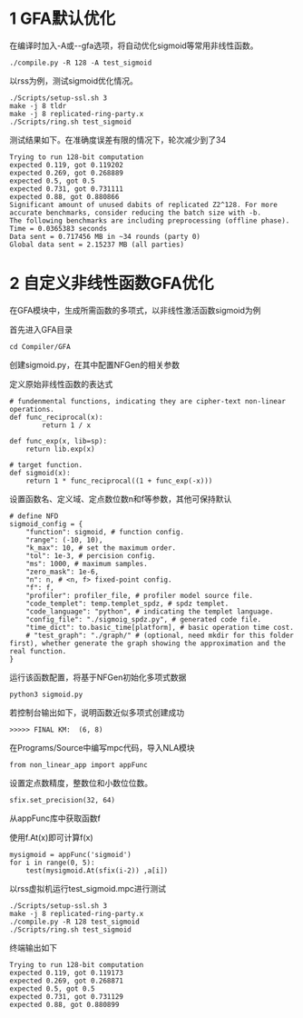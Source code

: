 # 1 GFA默认优化

在编译时加入-A或--gfa选项，将自动优化sigmoid等常用非线性函数。
```
./compile.py -R 128 -A test_sigmoid
```

以rss为例，测试sigmoid优化情况。
```
./Scripts/setup-ssl.sh 3
make -j 8 tldr
make -j 8 replicated-ring-party.x
./Scripts/ring.sh test_sigmoid
```
测试结果如下。在准确度误差有限的情况下，轮次减少到了34
```
Trying to run 128-bit computation
expected 0.119, got 0.119202
expected 0.269, got 0.268889
expected 0.5, got 0.5
expected 0.731, got 0.731111
expected 0.88, got 0.880866
Significant amount of unused dabits of replicated Z2^128. For more accurate benchmarks, consider reducing the batch size with -b.
The following benchmarks are including preprocessing (offline phase).
Time = 0.0365383 seconds 
Data sent = 0.717456 MB in ~34 rounds (party 0)
Global data sent = 2.15237 MB (all parties)
```
# 2 自定义非线性函数GFA优化

在GFA模块中，生成所需函数的多项式，以非线性激活函数sigmoid为例

首先进入GFA目录
```
cd Compiler/GFA
```

创建sigmoid.py，在其中配置NFGen的相关参数

定义原始非线性函数的表达式
```
# fundenmental functions, indicating they are cipher-text non-linear operations.
def func_reciprocal(x):
        return 1 / x

def func_exp(x, lib=sp):
    return lib.exp(x)

# target function.
def sigmoid(x):
    return 1 * func_reciprocal((1 + func_exp(-x)))
```

设置函数名、定义域、定点数位数n和f等参数，其他可保持默认
```
# define NFD
sigmoid_config = {
    "function": sigmoid, # function config.
    "range": (-10, 10),
    "k_max": 10, # set the maximum order.
    "tol": 1e-3, # percision config.
    "ms": 1000, # maximum samples.
    "zero_mask": 1e-6,
    "n": n, # <n, f> fixed-point config.
    "f": f,
    "profiler": profiler_file, # profiler model source file.
    "code_templet": temp.templet_spdz, # spdz templet.
    "code_language": "python", # indicating the templet language.
    "config_file": "./sigmoig_spdz.py", # generated code file.
    "time_dict": to.basic_time[platform], # basic operation time cost.
    # "test_graph": "./graph/" # (optional, need mkdir for this folder first), whether generate the graph showing the approximation and the real function.
}
```

运行该函数配置，将基于NFGen初始化多项式数据
```
python3 sigmoid.py
```
若控制台输出如下，说明函数近似多项式创建成功
```
>>>>> FINAL KM:  (6, 8)
```

在Programs/Source中编写mpc代码，导入NLA模块
```
from non_linear_app import appFunc
```

设置定点数精度，整数位和小数位位数。
```
sfix.set_precision(32, 64)
```
从appFunc库中获取函数f

使用f.At(x)即可计算f(x)
```
mysigmoid = appFunc('sigmoid')
for i in range(0, 5):
    test(mysigmoid.At(sfix(i-2)) ,a[i])
```
以rss虚拟机运行test_sigmoid.mpc进行测试
```
./Scripts/setup-ssl.sh 3
make -j 8 replicated-ring-party.x
./compile.py -R 128 test_sigmoid
./Scripts/ring.sh test_sigmoid
```
终端输出如下
```
Trying to run 128-bit computation
expected 0.119, got 0.119173
expected 0.269, got 0.268871
expected 0.5, got 0.5
expected 0.731, got 0.731129
expected 0.88, got 0.880899
```